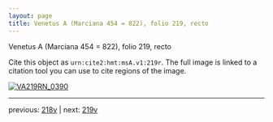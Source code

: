 ```yaml
---
layout: page
title: Venetus A (Marciana 454 = 822), folio 219, recto
---
```


Venetus A (Marciana 454 = 822), folio 219, recto

Cite this object as `urn:cite2:hmt:msA.v1:219r`.  The full image is linked to a citation tool you can use to cite regions of the image.

[![VA219RN_0390](http://www.homermultitext.org/iipsrv?IIIF=/project/homer/pyramidal/deepzoom/hmt/vaimg/2017a/VA219RN_0390.tif/full/800,/0/default.jpg)](http://www.homermultitext.org/ict2/?urn=urn:cite2:hmt:vaimg.2017a:VA219RN_0390) 

---

previous:  [218v](../218v/) | next: [219v](../219v/)